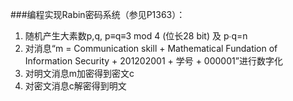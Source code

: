 ###编程实现Rabin密码系统（参见P1363）：
1.  随机产生大素数p,q, p≡q≡3 mod 4 (位长28 bit) 及 p∙q=n
2.  对消息“m = Communication skill + Mathematical Fundation of Information Security + 201202001 + 学号 + 000001”进行数字化
3.  对明文消息m加密得到密文c
4.  对密文消息c解密得到明文
</p>

